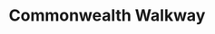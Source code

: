 ---
layout: project
order: 1
metatitle: Commonwealth Walkway ✕ Esten.co
metadescription: Discover stories and venture through the 10 kilometre walkway along Edmonton's river valley
metaimg: commonwealth-meta.jpg
device: mobile
title: Commonwealth Walkway
headline: Discover stories while venturing through Edmonton's river valley
hyperlink: https://apps.apple.com/ca/app/edmonton-commonwealth-walkway/id1473850095
hex: "439FCD"
hex2: "b3e6ff"
agency: Lift Interactive
type: Mobile App
role: Strategy
role2: Design
bug: commonwealth-bug.png
cardbackground: commonwealth-background.png
cardbackgroundalt: Commonwealth Walkway supporting graphic of somebody holding an iPhone using the app
herographic-1: commonwealth-herographic-1.jpg
herographic-1alt: Map discovery screenshot of the Commonwealth Walkway mobile app
herographic-2: commonwealth-herographic-2.jpg
herographic-2alt: Edmontosaurus story screenshot of the Commonwealth Walkway mobile app
herographic-3: commonwealth-herographic-3.jpg
herographic-3alt: River Valley storyline map discovery screenshot of the Commonwealth Walkway mobile app
introimg: commonwealth-1.jpg
introimgalt: Grid of screenshots from various screens of the Commonwealth Walkway mobile app
screens1title: Explore Edmonton
screens1description: The Commonwealth Walkway Trust came to us seeking an interactive storytelling application to accompany the unveiling of their newest walkway right in the heart of Edmonton.</br>The app was designed to encourage Edmonton's citizens and visitors to get out and explore the most beautiful parts of the city, all while learning about its vibrant history.
screens1firstimage: commonwealth-mobile1.jpg
screens1firstimagealt: Map discovery screenshot of the Commonwealth Walkway mobile app
screens1secondimage: commonwealth-mobile2.jpg
screens1secondimagealt: User map location screenshot of the Commonwealth Walkway mobile app
screens1thirdimage: commonwealth-mobile3.jpg
screens1thirdimagealt: Family storyline map discovery screenshot of the Commonwealth Walkway mobile app
screens1fourthimage: commonwealth-mobile4.jpg
screens1fourthimagealt: Groat Road map location screenshot of the Commonwealth Walkway mobile app
bustoutimage: commonwealth-introimage.jpg
bustoutimagealt: Imagery of a biker in Edmonton's river valley using the Commonwealth Walkway mobile app
screens2title: Start Anywhere
screens2description: Utilizing the Google Maps API and geofencing, users can stop and start their journey seamlessly no matter where they entered the walkway.</br>Walk along the path and browse each storyline to discover new perspectives at each medallion embedded in the walkway.
screens2linktext: Global News
screens2linkurl: https://globalnews.ca/news/5827514/commonwealth-walkway-edmonton-river-valley-app/
screens2firstimage: commonwealth-mobile5.jpg
screens2firstimagealt: River Road map location screenshot of the Commonwealth Walkway mobile app
screens2secondimage: commonwealth-mobile6.jpg
screens2secondimagealt: River Road indigenous storyline screenshot of the Commonwealth Walkway mobile app
screens2thirdimage: commonwealth-mobile7.jpg
screens2thirdimagealt: Papaschase Band story screenshot of the Commonwealth Walkway mobile app
screens2fourthimage: commonwealth-mobile8.jpg
screens2fourthimagealt: Share the story screenshot of the Commonwealth Walkway mobile app
<!-- screens3title: -->
screens3blockquote: They met every milestone while delivering elegant solutions and managing a variety of internal expectations. Despite budget constraints, the team was incredibly generous.
screens3description: Carolyn Patton
<!-- screens3linktext: -->
<!-- screens3linkurl: -->
outroimage: commonwealth-2.jpg
outroimagealt: Grid of screenshots from various screens of the Commonwealth Walkway app
svg-box: "0 0 250 125"
svg-path: "M87.415,74.3974 C84.209,79.2454 72.637,94.6264 52.519,96.2354 C25.868,98.3744 2.52,79.0014 0.188,52.4264 C-2.142,25.8494 17.462,2.5384 44.099,0.2124 C62.443,-1.3876 73.264,6.5094 75.029,7.8714 C77.216,9.4324 80.863,12.2194 80.23,17.7044 C79.759,21.7864 76.362,24.8404 72.277,25.2884 C69.498,25.5924 67.477,24.8904 65.225,23.1274 C59.712,19.4404 52.832,17.5154 45.671,18.1384 C28.649,20.3844 16.694,34.1844 18.155,50.8564 C19.606,67.4064 35.416,78.7834 50.948,78.3104 C58.109,77.6854 64.549,74.5954 69.337,70.0114 C71.182,67.9554 72.952,65.8304 74.262,63.5334 L100.25,17.9894 C105.652,8.5244 117.101,3.8404 127.324,7.6154 C140.477,12.4714 145.64,27.6504 138.999,39.2864 L105.545,97.9104 C104.845,99.1364 104.666,100.5644 105.04,101.9244 C105.415,103.2884 106.298,104.4244 107.527,105.1194 C108.758,105.8194 110.189,106.0004 111.554,105.6254 C112.918,105.2514 114.055,104.3714 114.757,103.1424 L163.044,18.5224 C165.969,13.4004 170.715,9.7194 176.413,8.1604 C182.112,6.6014 188.077,7.3494 193.208,10.2644 C203.807,16.2834 207.518,29.7844 201.486,40.3574 L167.926,99.1684 C166.702,101.3134 166.905,104.1164 168.699,105.8124 C171.31,108.2834 175.344,107.5454 177.005,104.6334 L234.282,4.2604 C236.581,0.2334 241.716,-1.1706 245.751,1.1204 C249.785,3.4134 251.195,8.5364 248.896,12.5624 L191.62,112.9364 C187.548,120.0724 180.059,124.0814 172.361,124.0814 C168.654,124.0814 164.9,123.1524 161.457,121.1964 C150.858,115.1714 147.145,101.6734 153.179,91.0994 L186.753,32.2644 C187.953,30.1604 187.78,27.4164 186.048,25.7234 C184.624,24.3304 182.688,23.8414 180.863,24.3404 C179.497,24.7144 178.358,25.5954 177.661,26.8244 L129.63,110.9914 C127.371,114.9494 124.104,118.3274 120,120.3074 C113.179,123.5974 105.559,123.3104 99.208,119.7044 C94.074,116.7864 90.386,112.0504 88.824,106.3654 C87.259,100.6824 88.009,94.7314 90.931,89.6084 L124.384,30.9844 C125.085,29.7574 125.264,28.3294 124.889,26.9694 C124.517,25.6064 123.631,24.4704 122.4,23.7724 C119.86,22.3304 116.619,23.2184 115.172,25.7514 L87.415,74.3974 Z"
---